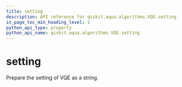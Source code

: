 ```yaml
---
title: setting
description: API reference for qiskit.aqua.algorithms.VQE.setting
in_page_toc_min_heading_level: 1
python_api_type: property
python_api_name: qiskit.aqua.algorithms.VQE.setting
---
```


# setting

Prepare the setting of VQE as a string.

